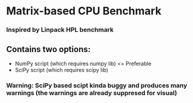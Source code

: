 # Matrix-based CPU Benchmark #
### Inspired by Linpack HPL benchmark ###

## Contains two options: ##
* NumPy script (which requires numpy lib) <= Preferable
* SciPy script (which requires scipy lib)

### Warning: SciPy based scipt kinda buggy and produces many warnings (the warnings are already suppresed for visual) ###
